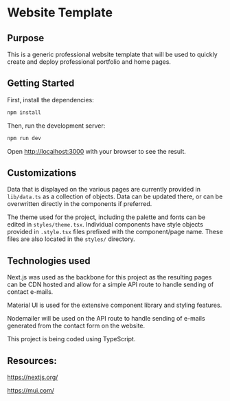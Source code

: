 # Website Template

## Purpose

This is a generic professional website template that will be used to quickly create and deploy professional portfolio and home pages.

## Getting Started

First, install the dependencies:

```bash
npm install
```

Then, run the development server:

```bash
npm run dev
```

Open [http://localhost:3000](http://localhost:3000) with your browser to see the result.

## Customizations

Data that is displayed on the various pages are currently provided in `lib/data.ts` as a collection of objects. Data can be updated there, or can be overwritten directly in the components if preferred.

The theme used for the project, including the palette and fonts can be edited in `styles/theme.tsx`. Individual components have style objects provided in `.style.tsx` files prefixed with the component/page name. These files are also located in the `styles/` directory.

## Technologies used

Next.js was used as the backbone for this project as the resulting pages can be CDN hosted and allow for a simple API route to handle sending of contact e-mails.

Material UI is used for the extensive component library and styling features.

Nodemailer will be used on the API route to handle sending of e-mails generated from the contact form on the website.

This project is being coded using TypeScript.

## Resources:

https://nextjs.org/

https://mui.com/
